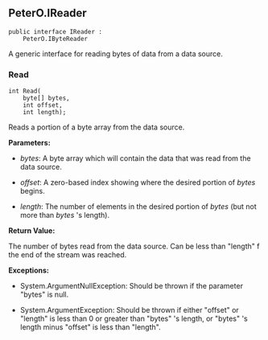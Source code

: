 ## PeterO.IReader

    public interface IReader :
        PeterO.IByteReader

A generic interface for reading bytes of data from a data source.

### Read

    int Read(
        byte[] bytes,
        int offset,
        int length);

Reads a portion of a byte array from the data source.

<b>Parameters:</b>

 * <i>bytes</i>: A byte array which will contain the data that was read from the data source.

 * <i>offset</i>: A zero-based index showing where the desired portion of <i>bytes</i>
begins.

 * <i>length</i>: The number of elements in the desired portion of <i>bytes</i>
(but not more than <i>bytes</i>
's length).

<b>Return Value:</b>

The number of bytes read from the data source. Can be less than "length" f the end of the stream was reached.

<b>Exceptions:</b>

 * System.ArgumentNullException:
Should be thrown if the parameter "bytes" is null.

 * System.ArgumentException:
Should be thrown if either "offset" or "length" is less than 0 or greater than "bytes" 's length, or "bytes" 's length minus "offset" is less than "length".
